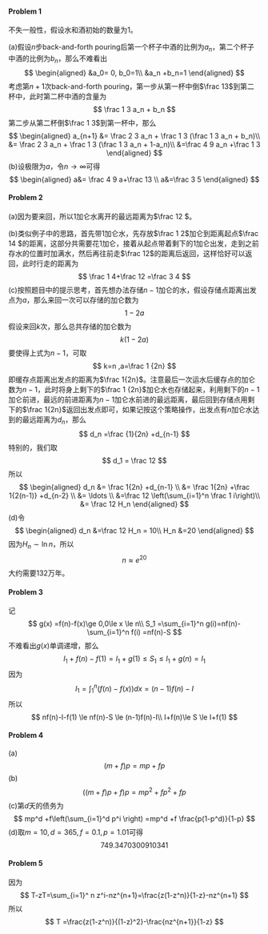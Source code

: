 #### Problem 1

不失一般性，假设水和酒初始的数量为$1$。

(a)假设$n$步back-and-forth pouring后第一个杯子中酒的比例为$a_n$，第二个杯子中酒的比例为$b_n$，那么不难看出
$$
\begin{aligned}
&a_0= 0, b_0=1\\
&a_n +b_n=1
\end{aligned}
$$
考虑第$n+1$次back-and-forth pouring，第一步从第一杯中倒$\frac 13​$到第二杯中，此时第二杯中酒的含量为
$$
\frac 1 3 a_n + b_n
$$
第二步从第二杯倒$\frac 1 3​$到第一杯中，那么
$$
\begin{aligned}
a_{n+1} &= \frac 2 3 a_n + \frac 1 3 (\frac 1 3 a_n + b_n)\\
&= \frac 2 3 a_n + \frac 1 3 (\frac 1 3 a_n + 1-a_n)\\
&=\frac 4 9 a_n +\frac 1 3
\end{aligned}
$$
(b)设极限为$a$，令$n\to \infty$可得
$$
\begin{aligned}
a&= \frac 4 9 a+\frac 13 \\
a&=\frac 3 5
\end{aligned}
$$



#### Problem 2

(a)因为要来回，所以$1$加仑水离开的最远距离为$\frac 12 $。

(b)类似例子中的思路，首先带$1​$加仑水，先存放$\frac 1 2​$加仑到距离起点$\frac 14 ​$的距离，这部分共需要花$1​$加仑，接着从起点带着剩下的$1​$加仑出发，走到之前存水的位置时加满水，然后再往前走$\frac 12 ​$的距离后返回，这样恰好可以返回，此时行走的距离为
$$
\frac 1 4+\frac 12 =\frac 3 4
$$
(c)按照题目中的提示思考，首先想办法存储$n-1$加仑的水，假设存储点距离出发点为$a$，那么来回一次可以存储的加仑数为
$$
1-2a
$$
假设来回$k$次，那么总共存储的加仑数为
$$
k(1-2a)
$$
要使得上式为$n-1$，可取
$$
k=n ,a=\frac 1 {2n}
$$
即缓存点距离出发点的距离为$\frac 1{2n}$。注意最后一次运水后缓存点的加仑数为$n-1$，此时将身上剩下的$\frac 1 {2n}$加仑水也存储起来，利用剩下的$n-1$加仑前进，最远的前进距离为$n-1$加仑水前进的最远距离，最后回到存储点用剩下的$\frac 1{2n}$返回出发点即可，如果记按这个策略操作，出发点有$n$加仑水达到的最远距离为$d_n$，那么
$$
d_n =\frac {1}{2n} +d_{n-1}
$$
特别的，我们取
$$
d_1 = \frac 12
$$
所以
$$
\begin{aligned}
d_n
&= \frac 1{2n} +d_{n-1} \\
&= \frac 1{2n} +\frac 1{2(n-1)} +d_{n-2} \\
&= \ldots \\
&=\frac 12 \left(\sum_{i=1}^n \frac 1 i\right)\\
&= \frac 12 H_n
\end{aligned}
$$
(d)令
$$
\begin{aligned}
d_n &=\frac 12 H_n = 10\\
H_n &=20
\end{aligned}
$$
因为$H_n \sim  \ln n$，所以
$$
n \approx e^{20}
$$
大约需要132万年。



#### Problem 3

记
$$
g(x) =f(n)-f(x)\ge 0,0\le x \le n\\
S_1 =\sum_{i=1}^n g(i)=nf(n)-\sum_{i=1}^n f(i)
=nf(n)-S
$$
不难看出$g(x)$单调递增，那么
$$
I_1+f(n)-f(1)=I_1 +g(1) \le S_1 \le I_1 +g(n)=I_1
$$
因为
$$
I_1 =\int_{1}^n (f(n)-f(x))dx= (n-1)f(n)-I
$$
所以
$$
nf(n)-I-f(1) \le nf(n)-S \le (n-1)f(n)-I\\
I+f(n)\le S \le I+f(1)
$$



#### Problem 4

(a)
$$
(m+f)p=mp+fp
$$
(b)
$$
\left((m+f)p +f\right)p =mp^2 +fp^2+fp
$$
(c)第$d​$天的债务为
$$
mp^d +f\left(\sum_{i=1}^d p^i \right)
=mp^d +f \frac{p(1-p^d)}{1-p}
$$
(d)取$m=10,d=365,f=0.1, p=1.01$可得
$$
749.3470300910341
$$



#### Problem 5

因为
$$
T-zT=\sum_{i=1}^ n z^i-nz^{n+1}=\frac{z(1-z^n)}{1-z}-nz^{n+1}
$$
所以
$$
T =\frac{z(1-z^n)}{(1-z)^2}-\frac{nz^{n+1}}{1-z}
$$


